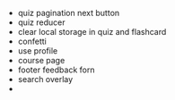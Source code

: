 - quiz pagination next button
- quiz reducer
- clear local storage in quiz and flashcard
- confetti
- use profile
- course page
- footer feedback forn
- search overlay
-
